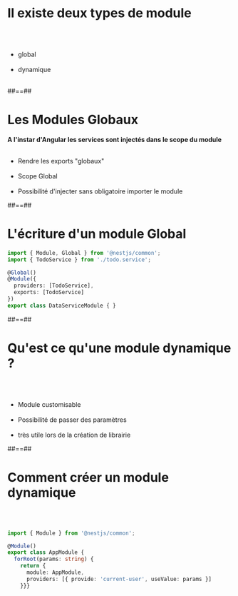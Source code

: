 # Il existe deux types de module
<br><br>

- global <br><br>
- dynamique <br><br>

##==##

# Les Modules Globaux

**A l'instar d'Angular les services sont injectés dans le scope du module** <br><br>

- Rendre les exports "globaux" <br><br>
- Scope Global <br><br>
- Possibilité d'injecter sans obligatoire importer le module

##==##

<!-- .slide: class="with-code inconsolata" -->
# L'écriture d'un module Global

```typescript
import { Module, Global } from '@nestjs/common';
import { TodoService } from './todo.service';

@Global()
@Module({ 
  providers: [TodoService],
  exports: [TodoService]
})
export class DataServiceModule { }
```
<!-- .element: class="big-code"-->

##==##

# Qu'est ce qu'une module dynamique ?
<br><br>

- Module customisable <br><br>
- Possibilité de passer des paramètres <br><br>
- très utile lors de la création de librairie

##==##

<!-- .slide: class="with-code inconsolota" -->
# Comment créer un module dynamique
<br><br>

```typescript
import { Module } from '@nestjs/common';

@Module()
export class AppModule {
  forRoot(params: string) {
    return {
      module: AppModule,
      providers: [{ provide: 'current-user', useValue: params }]
    }}}
```
<!-- .element: class="big-code" -->

